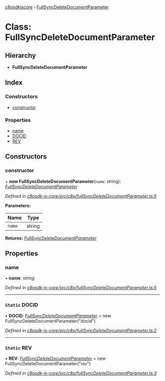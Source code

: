 [c8osdkjscore](../README.md) › [FullSyncDeleteDocumentParameter](fullsyncdeletedocumentparameter.md)

# Class: FullSyncDeleteDocumentParameter

## Hierarchy

* **FullSyncDeleteDocumentParameter**

## Index

### Constructors

* [constructor](fullsyncdeletedocumentparameter.md#constructor)

### Properties

* [name](fullsyncdeletedocumentparameter.md#name)
* [DOCID](fullsyncdeletedocumentparameter.md#static-docid)
* [REV](fullsyncdeletedocumentparameter.md#static-rev)

## Constructors

###  constructor

\+ **new FullSyncDeleteDocumentParameter**(`name`: string): *[FullSyncDeleteDocumentParameter](fullsyncdeletedocumentparameter.md)*

*Defined in [c8osdk-js-core/src/c8o/fullSyncDeleteDocumentParameter.ts:5](https://github.com/convertigo/c8osdk-angular/blob/80fcaa8/src/c8o/fullSyncDeleteDocumentParameter.ts#L5)*

**Parameters:**

Name | Type |
------ | ------ |
`name` | string |

**Returns:** *[FullSyncDeleteDocumentParameter](fullsyncdeletedocumentparameter.md)*

## Properties

###  name

• **name**: *string*

*Defined in [c8osdk-js-core/src/c8o/fullSyncDeleteDocumentParameter.ts:5](https://github.com/convertigo/c8osdk-angular/blob/80fcaa8/src/c8o/fullSyncDeleteDocumentParameter.ts#L5)*

___

### `Static` DOCID

▪ **DOCID**: *[FullSyncDeleteDocumentParameter](fullsyncdeletedocumentparameter.md)* =  new FullSyncDeleteDocumentParameter("docid")

*Defined in [c8osdk-js-core/src/c8o/fullSyncDeleteDocumentParameter.ts:2](https://github.com/convertigo/c8osdk-angular/blob/80fcaa8/src/c8o/fullSyncDeleteDocumentParameter.ts#L2)*

___

### `Static` REV

▪ **REV**: *[FullSyncDeleteDocumentParameter](fullsyncdeletedocumentparameter.md)* =  new FullSyncDeleteDocumentParameter("rev")

*Defined in [c8osdk-js-core/src/c8o/fullSyncDeleteDocumentParameter.ts:3](https://github.com/convertigo/c8osdk-angular/blob/80fcaa8/src/c8o/fullSyncDeleteDocumentParameter.ts#L3)*

